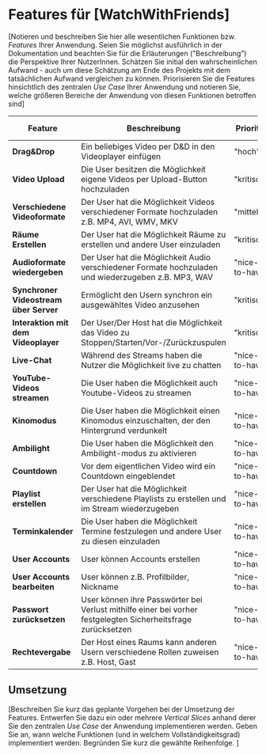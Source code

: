 # Features für [WatchWithFriends]

[Notieren und beschreiben Sie hier alle wesentlichen Funktionen bzw. *Features* Ihrer Anwendung. Seien Sie möglichst ausführlich in der Dokumentation und beachten Sie für die Erläuterungen ("Beschreibung") die Perspektive Ihrer NutzerInnen. Schätzen Sie initial den wahrscheinlichen Aufwand - auch um diese Schätzung am Ende des Projekts mit dem tatsächlichen Aufwand vergleichen zu können. Priorisieren Sie die Features hinsichtlich des zentralen *Use Case* Ihrer Anwendung und notieren Sie, welche größeren Bereiche der Anwendung von diesen Funktionen betroffen sind]

| Feature | Beschreibung | Priorität | Geschätzter Aufwand | Betroffene Schichten |
|---------|--------------|-----------|--------------------|---------------------|
| **Drag&Drop** | Ein beliebiges Video per D&D in den Videoplayer einfügen | "hoch" | 1 Tag | User Interface |
| **Video Upload** | Die User besitzen die Möglichkeit eigene Videos per Upload-Button hochzuladen | "kritisch" | 1 Tag | User Interface |
| **Verschiedene Videoformate** | Der User hat die Möglichkeit Videos verschiedener Formate hochzuladen z.B. MP4, AVI, WMV, MKV | "mittel" | 1 Tag | Funktionalität des Players |
| **Räume Erstellen** | Der User hat die Möglichkeit Räume zu erstellen und andere User einzuladen | "kritisch" | 3 Tage | User2User-Interaktion |
| **Audioformate wiedergeben** | Der User hat die Möglichkeit Audio verschiedener Formate hochzuladen und wiederzugeben z.B. MP3, WAV | "nice-to-have" | 1 Tag | Funktionalität des Players |
| **Synchroner Videostream über Server** | Ermöglicht den Usern synchron ein ausgewähltes Video anzusehen | "kritisch" | 2-3 Tage | Server |
| **Interaktion mit dem Videoplayer** | Der User/Der Host hat die Möglichkeit das Video zu Stoppen/Starten/Vor-/Zurückzuspulen | "kritisch" | 2-3 Tage | User-Server-Kommunikation |
| **Live-Chat** | Während des Streams haben die Nutzer die Möglichkeit live zu chatten | "nice-to-have" | 2 Tage | User Interface |
| **YouTube-Videos streamen** | Die User haben die Möglichkeit auch Youtube-Videos zu streamen | "nice-to-have" | 2 Tage | Funktionalität des Players |
| **Kinomodus** | Die User haben die Möglichkeit einen Kinomodus einzuschalten, der den Hintergrund verdunkelt | "nice-to-have" | 1 Tage | Funktionalität des Players |
| **Ambilight** | Die User haben die Möglichkeit den Ambilight-modus zu aktivieren | "nice-to-have" | 2 Tage | Funktionalität des Players |
| **Countdown** | Vor dem eigentlichen Video wird ein Countdown eingeblendet | "nice-to-have" | 1 Tage | Funktionalität des Players |
| **Playlist erstellen** | Der User hat die Möglichkeit verschiedene Playlists zu erstellen und im Stream wiederzugeben | "nice-to-have" | 1 Tage | User Interface |
| **Terminkalender** | Die User haben die Möglichkeit Termine festzulegen und andere User zu diesen einzuladen | "nice-to-have" | 2 Tage | User Interface |
| **User Accounts** | User können Accounts erstellen | "nice-to-have" | 2 Tag | Server |
| **User Accounts bearbeiten** | User können z.B. Profilbilder, Nickname | "nice-to-have" | 2 Tag | Server |
| **Passwort zurücksetzen** | User können ihre Passwörter bei Verlust mithilfe einer bei vorher festgelegten Sicherheitsfrage zurücksetzen | "nice-to-have" | 2 Tag | Server |
| **Rechtevergabe** | Der Host eines Raums kann anderen Usern verschiedene Rollen zuweisen z.B. Host, Gast | "nice-to-have" | 2 Tag | User-User-Interaktion |


## Umsetzung

[Beschreiben Sie kurz das geplante Vorgehen bei der Umsetzung der Features. Entwerfen Sie dazu ein oder mehrere *Vertical Slices* anhand derer Sie den zentralen *Use Case* der Anwendung implementieren werden. Geben Sie an, wann welche Funktionen (und in welchem Vollständigkeitsgrad) implementiert werden. Begründen Sie kurz die gewählte Reihenfolge. ]
